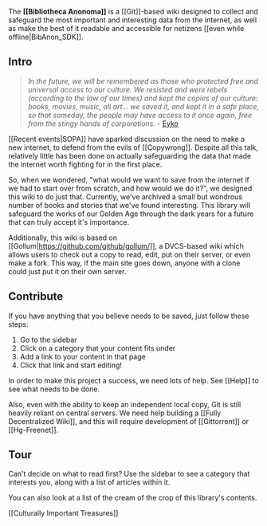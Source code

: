 The **[[Bibliotheca Anonoma]]** is a [[Git]]-based wiki designed to collect and safeguard the most important and interesting data from the internet, as well as make the best of it readable and accessible for netizens [[even while offline|BibAnon_SDK]].

## Intro

> *In the future, we will be remembered as those who protected free and universal access to our culture. We resisted and were rebels (according to the law of our times) and kept the copies of our culture: books, movies, music, all art… we saved it, and kept it in a safe place, so that someday, the people may have access to it once again, free from the stingy hands of corporations.* - [Eyko](http://www.reddit.com/r/darknetplan/comments/oo217/with_megaupload_shut_down_we_need_to_take_action/c3ip9a2)

[[Recent events|SOPA]] have sparked discussion on the need to make a new internet, to defend from the evils of [[Copywrong]]. Despite all this talk, relatively little has been done on actually safeguarding the data that made the internet worth fighting for in the first place.

So, when we wondered, "what would we want to save from the internet if we had to start over from scratch, and how would we do it?", we designed this wiki to do just that. Currently, we've archived a small but wondrous number of books and stories that we've found interesting. This library will safeguard the works of our Golden Age through the dark years for a future that can truly accept it's importance.

Additionally, this wiki is based on [[Gollum|https://github.com/github/gollum/]], a DVCS-based wiki which allows users to check out a copy to read, edit, put on their server, or even make a fork. This way, if the main site goes down, anyone with a clone could just put it on their own server.

## Contribute

If you have anything that you believe needs to be saved, just follow these steps: 

1. Go to the sidebar 
1. Click on a category that your content fits under
1. Add a link to your content in that page
1. Click that link and start editing!

In order to make this project a success, we need lots of help. See [[Help]] to see what needs to be done.

Also, even with the ability to keep an independent local copy, Git is still heavily reliant on central servers. We need help building a [[Fully Decentralized Wiki]], and this will require development of [[Gittorrent]] or [[Hg-Freenet]].

## Tour

Can't decide on what to read first? Use the sidebar to see a category that interests you, along with a list of articles within it.

You can also look at a list of the cream of the crop of this library's contents.

[[Culturally Important Treasures]]